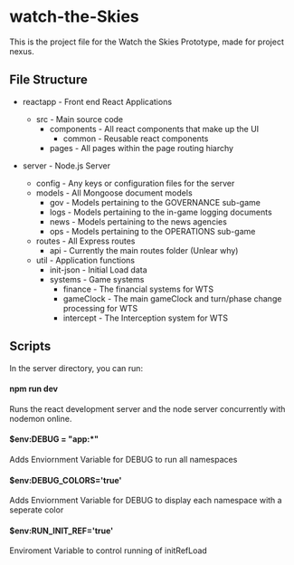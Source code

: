 # watch-the-Skies
This is the project file for the Watch the Skies Prototype, made for project nexus.

## File Structure
* reactapp - Front end React Applications
    * src - Main source code
        * components - All react components that make up the UI
            * common - Reusable react components
        * pages - All pages within the page routing hiarchy

* server - Node.js Server
    * config - Any keys or configuration files for the server
    * models - All Mongoose document models
        * gov - Models pertaining to the GOVERNANCE sub-game
        * logs - Models pertaining to the in-game logging documents
        * news - Models pertaining to the news agencies
        * ops - Models pertaining to the OPERATIONS sub-game
    * routes - All Express routes
        * api - Currently the main routes folder (Unlear why)
    * util - Application functions
        * init-json - Initial Load data
        * systems - Game systems
            * finance - The financial systems for WTS
            * gameClock - The main gameClock and turn/phase change processing for WTS
            * intercept - The Interception system for WTS

## Scripts
In the server directory, you can run:

#### npm run dev
Runs the react development server and the node server concurrently with nodemon online.

#### $env:DEBUG = "app:*"
Adds Enviornment Variable for DEBUG to run all namespaces

#### $env:DEBUG_COLORS='true'
Adds Enviornment Variable for DEBUG to display each namespace with a seperate color

#### $env:RUN_INIT_REF='true'
Enviroment Variable to control running of initRefLoad